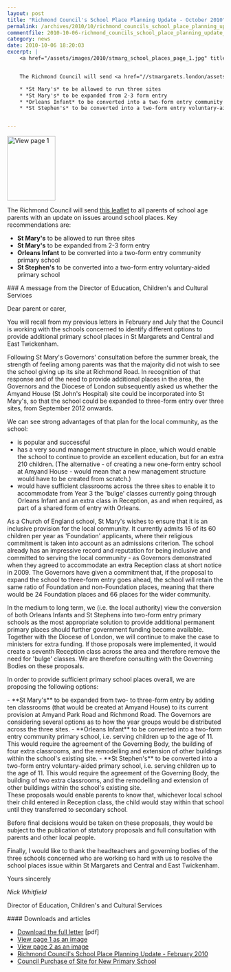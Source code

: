 ```yaml
---
layout: post
title: "Richmond Council's School Place Planning Update - October 2010"
permalink: /archives/2010/10/richmond_councils_school_place_planning_update_oct.html
commentfile: 2010-10-06-richmond_councils_school_place_planning_update_oct
category: news
date: 2010-10-06 18:20:03
excerpt: |
    <a href="/assets/images/2010/stmarg_school_places_page_1.jpg" title="See larger version of - View page 1"><img src="/assets/images/2010/stmarg_school_places_page_1_thumb.jpg" width="112" height="150" alt="View page 1" class="photo right" /></a>


    The Richmond Council will send <a href="//stmargarets.london/assets/images/2010/stmarg_school_places_post_sept_2010.pdf">this leaflet</a> to all parents of school age parents with an update on issues around school places.  Key recommendations are:

    * *St Mary's* to be allowed to run three sites
    * *St Mary's* to be expanded from 2-3 form entry
    * *Orleans Infant* to be converted into a two-form entry community primary school
    * *St Stephen's* to be converted into a two-form entry voluntary-aided primary school


---
```


<a href="/assets/images/2010/stmarg_school_places_page_1.jpg" title="See larger version of - View page 1"><img src="/assets/images/2010/stmarg_school_places_page_1_thumb.jpg" width="112" height="150" alt="View page 1" class="photo right" /></a>

The Richmond Council will send [this leaflet](/assets/images/2010/stmarg_school_places_post_sept_2010.pdf) to all parents of school age parents with an update on issues around school places. Key recommendations are:

-   **St Mary's** to be allowed to run three sites
-   **St Mary's** to be expanded from 2-3 form entry
-   **Orleans Infant** to be converted into a two-form entry community primary school
-   **St Stephen's** to be converted into a two-form entry voluntary-aided primary school

<div markdown="1" class="letter">
### A message from the Director of Education, Children's and Cultural Services

Dear parent or carer,

You will recall from my previous letters in February and July that the Council is working with the schools concerned to identify different options to provide additional primary school places in St Margarets and Central and East Twickenham.

Following St Mary's Governors' consultation before the summer break, the strength of feeling among parents was that the majority did not wish to see the school giving up its site at Richmond Road. In recognition of that response and of the need to provide additional places in the area, the Governors and the Diocese of London subsequently asked us whether the Amyand House (St John's Hospital) site could be incorporated into St Mary's, so that the school could be expanded to three-form entry over three sites, from September 2012 onwards.

We can see strong advantages of that plan for the local community, as the school:

-   is popular and successful
-   has a very sound management structure in place, which would enable the school to continue to provide an excellent education, but for an extra 210 children. (The alternative - of creating a new one-form entry school at Amyand House - would mean that a new management structure would have to be created from scratch.)
-   would have sufficient classrooms across the three sites to enable it to accommodate from Year 3 the 'bulge' classes currently going through Orleans Infant and an extra class in Reception, as and when required, as part of a shared form of entry with Orleans.

As a Church of England school, St Mary's wishes to ensure that it is an inclusive provision for the local community. It currently admits 16 of its 60 children per year as 'Foundation' applicants, where their religious commitment is taken into account as an admissions criterion. The school already has an impressive record and reputation for being inclusive and committed to serving the local community - as Governors demonstrated when they agreed to accommodate an extra Reception class at short notice in 2009. The Governors have given a commitment that, if the proposal to expand the school to three-form entry goes ahead, the school will retain the same ratio of Foundation and non-Foundation places, meaning that there would be 24 Foundation places and 66 places for the wider community.

In the medium to long term, we (i.e. the local authority) view the conversion of both Orleans Infants and St Stephens into two-form entry primary schools as the most appropriate solution to provide additional permanent primary places should further government funding become available. Together with the Diocese of London, we will continue to make the case to ministers for extra funding. If those proposals were implemented, it would create a seventh Reception class across the area and therefore remove the need for 'bulge' classes. We are therefore consulting with the Governing Bodies on these proposals.

In order to provide sufficient primary school places overall, we are proposing the following options:

<div markdown="1" class="box">
-   **St Mary's** to be expanded from two- to three-form entry by adding ten classrooms (that would be created at Amyand House) to its current provision at Amyand Park Road and Richmond Road. The Governors are considering several options as to how the year groups would be distributed across the three sites.
-   **Orleans Infant** to be converted into a two-form entry community primary school, i.e. serving children up to the age of 11. This would require the agreement of the Governing Body, the building of four extra classrooms, and the remodelling and extension of other buildings within the school's existing site.
-   **St Stephen's** to be converted into a two-form entry voluntary-aided primary school, i.e. serving children up to the age of 11. This would require the agreement of the Governing Body, the building of two extra classrooms, and the remodelling and extension of other buildings within the school's existing site.

</div>
These proposals would enable parents to know that, whichever local school their child entered in Reception class, the child would stay within that school until they transferred to secondary school.

Before final decisions would be taken on these proposals, they would be subject to the publication of statutory proposals and full consultation with parents and other local people.

Finally, I would like to thank the headteachers and governing bodies of the three schools concerned who are working so hard with us to resolve the school places issue within St Margarets and Central and East Twickenham.

Yours sincerely

*Nick Whitfield*

Director of Education, Children's and Cultural Services

</div>
#### Downloads and articles

-   [Download the full letter](/assets/images/2010/stmarg_school_places_post_sept_2010.pdf) \[pdf\]
-   [View page 1 as an image](/assets/images/2010/stmarg_school_places_page_1.jpg)
-   [View page 2 as an image](/assets/images/2010/stmarg_school_places_page_2.jpg)
-   [Richmond Council's School Place Planning Update - February 2010](https://stmargarets.london/archives/2010/02/richmond_councils_school_place_planning_update.html)
-   [Council Purchase of Site for New Primary School](https://stmargarets.london/archives/2010/02/council_purchase_of_site_for_new_primary_school.html)
